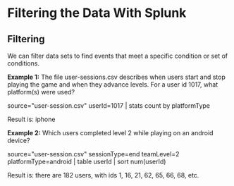 # Filtering the Data With Splunk

## Filtering

We can filter data sets to find events that meet a specific condition or set of conditions.

**Example 1:** The file user-sessions.csv describes when users start and stop playing the game and when they advance levels. For a user id 1017, what platform(s) were used?

source="user-session.csv"  userId=1017 | stats count by platformType
    
Result is: iphone

**Example 2:** Which users completed level 2 while playing on an android device?

source="user-session.csv" sessionType=end teamLevel=2 platformType=android | table userId | sort num(userId) 

Result is: there are 182 users, with ids 1, 16, 21, 62, 65, 66, 68, etc.